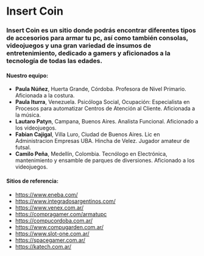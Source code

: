 # Insert Coin

### Insert Coin es un sitio donde podrás encontrar diferentes tipos de accesorios para armar tu pc, así como también consolas, videojuegos y una gran variedad de insumos de entretenimiento, dedicado a gamers y aficionados a la tecnología de todas las edades.

#### Nuestro equipo:
- **Paula Núñez**, Huerta Grande, Córdoba. Profesora de Nivel Primario. Aficionada a la costura.
- **Paula Iturra**, Venezuela. Psicóloga Social, Ocupación: Especialista en Procesos para automatizar Centros de Atención al Cliente. Aficionada a la música.
- **Lautaro Patyn**, Campana, Buenos Aires. Analista Funcional. Aficionado a los videojuegos.
- **Fabian Cajigal**, Villa Luro, Ciudad de Buenos Aires. Lic en Administracion Empresas UBA. Hincha de Velez. Jugador amateur de futsal.
- **Camilo Peña**, Medellín, Colombia. Tecnólogo en Electrónica, mantenimiento y ensamble de parques de diversiones. Aficionado a los videojuegos.

#### Sitios de referencia:

* https://www.eneba.com/
* https://www.integradosargentinos.com/
* https://www.venex.com.ar/
* https://compragamer.com/armatupc
* https://compucordoba.com.ar/
* https://www.compugarden.com.ar/
* https://www.slot-one.com.ar/
* https://spacegamer.com.ar/
* https://katech.com.ar/
